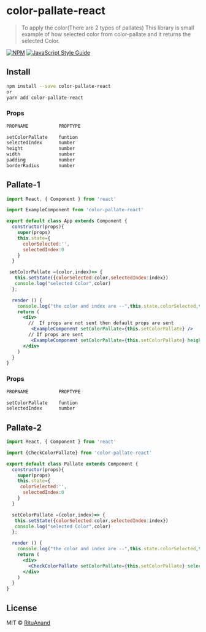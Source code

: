 # color-pallate-react

> To apply the color(There are 2 types of pallates)
> This library is small example of how selected color from color-pallate and it returns the selected Color.

[![NPM](https://img.shields.io/npm/v/color-pallate-react.svg)](https://www.npmjs.com/package/color-pallate-react) [![JavaScript Style Guide](https://img.shields.io/badge/code_style-standard-brightgreen.svg)](https://standardjs.com)

## Install

```bash
npm install --save color-pallate-react 
or
yarn add color-pallate-react
```
### Props
```bash
PROPNAME           PROPTYPE

setColorPallate    funtion 
selectedIndex      number 
height             number
width              number
padding            number
borderRadius       number
```

## Pallate-1

```jsx
import React, { Component } from 'react'

import ExampleComponent from 'color-pallate-react'

export default class App extends Component {
  constructor(props){
    super(props)
    this.state={
      colorSelected:'',
      selectedIndex:0
    }
  }

 setColorPallate =(color,index)=> {
   this.setState({colorSelected:color,selectedIndex:index})
   console.log("selected Color",color)
  };

  render () {
    console.log("the color and index are --",this.state.colorSelected,this.state.selectedIndex)//to see the output
    return (
      <div>
        //  If props are not sent then default props are sent
         <ExampleComponent setColorPallate={this.setColorPallate} />
        // If props are sent
         <ExampleComponent setColorPallate={this.setColorPallate} height={7} width={7} padding={15} borderRadius={20} selectedIndex={this.state.selectedIndex}/>
      </div>
    )
  }
}
```

### Props
```bash
PROPNAME           PROPTYPE

setColorPallate    funtion 
selectedIndex      number 
```

## Pallate-2

```jsx
import React, { Component } from 'react'

import {CheckColorPallate} from 'color-pallate-react'

export default class Pallate extends Component {
  constructor(props){
    super(props)
    this.state={
     colorSelected:'',
      selectedIndex:0
    }
  }

  setColorPallate =(color,index)=> {
   this.setState({colorSelected:color,selectedIndex:index})
   console.log("selected Color",color)
  };

  render () {
    console.log("the color and index are --",this.state.colorSelected,this.state.selectedIndex)//to see the output
    return (
      <div>
        <CheckColorPallate setColorPallate={this.setColorPallate} selectedIndex={this.state.selectedIndex}/>
      </div>
    )
  }
}
```

## License

MIT © [RituAnand](https://github.com/RituAnand)
